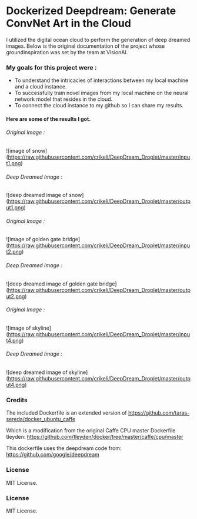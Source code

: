 # Dockerized Deepdream: Generate ConvNet Art in the Cloud

I utilized the digital ocean cloud to perform the generation of deep dreamed images. Below is the original documentation of the project whose groundinspiration was set by the team at VisionAI.

### My goals for this project were :
- To understand the intricacies of interactions between my local machine and a cloud instance.
- To successfully train novel images from my local machine on the neural network model that resides in the cloud.
- To connect the cloud instance to my github so I can share my results.

#### Here are some of the results I got.

###### Original Image :
![image of snow]
(https://raw.githubusercontent.com/crikeli/DeepDream_Droplet/master/input1.png)

###### Deep Dreamed Image :
![deep dreamed image of snow]
(https://raw.githubusercontent.com/crikeli/DeepDream_Droplet/master/output1.png)


###### Original Image :
![image of golden gate bridge]
(https://raw.githubusercontent.com/crikeli/DeepDream_Droplet/master/input2.png)

###### Deep Dreamed Image :
![deep dreamed image of golden gate bridge]
(https://raw.githubusercontent.com/crikeli/DeepDream_Droplet/master/output2.png)

###### Original Image :
![image of skyline]
(https://raw.githubusercontent.com/crikeli/DeepDream_Droplet/master/input4.png)

###### Deep Dreamed Image :
![deep dreamed image of skyline]
(https://raw.githubusercontent.com/crikeli/DeepDream_Droplet/master/output4.png)
### Credits

The included Dockerfile is an extended version of
https://github.com/taras-sereda/docker_ubuntu_caffe

Which is a modification from the original Caffe CPU master Dockerfile tleyden:
https://github.com/tleyden/docker/tree/master/caffe/cpu/master

This dockerfile uses the deepdream code from:
https://github.com/google/deepdream

### License

MIT License.

### License

MIT License.
